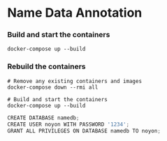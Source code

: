# Name Data Annotation
 

### Build and start the containers

``docker-compose up --build``

###  Rebuild the containers

```
# Remove any existing containers and images
docker-compose down --rmi all

# Build and start the containers
docker-compose up --build

```

```python
CREATE DATABASE namedb;
CREATE USER noyon WITH PASSWORD '1234';
GRANT ALL PRIVILEGES ON DATABASE namedb TO noyon;
```